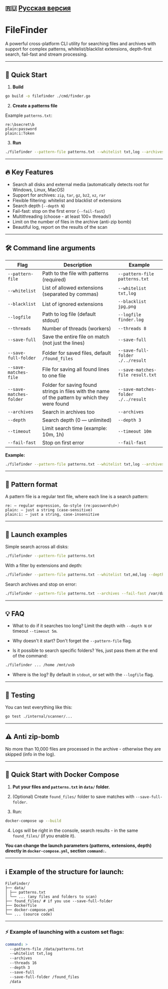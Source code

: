 ## 🇷🇺  [Русская версия](./README.md)

# FileFinder

A powerful cross-platform CLI utility for searching files and archives with support for complex patterns, whitelist/blacklist
extensions, depth-first search, fail-fast and stream processing.

---

## 🚀 Quick Start

1. **Build**
```bash
go build -o filefinder ./cmd/finder.go
```

2. **Create a patterns file**

Example `patterns.txt`:
```
re:\bsecret\b
plain:password
plain:i:Token
```

3. **Run**
```bash
./filefinder --pattern-file patterns.txt --whitelist txt,log --archives --threads 8 /var/log
```

---

## 🔥 Key Features

- Search all disks and external media (automatically detects root for Windows, Linux, MacOS)
- Support for archives: `zip`, `tar`, `gz`, `bz2`, `xz`, `rar`
- Flexible filtering: whitelist and blacklist of extensions
- Search depth (`--depth N`)
- Fail-fast: stop on the first error (`--fail-fast`)
- Multithreading (choose - at least 100+ threads!)
- Limit on the number of files in the archive (anti-zip bomb)
- Beautiful log, report on the results of the scan

---

## 🛠️ Command line arguments

| Flag | Description | Example |
|------------------------|---------------------------------------------------------------------------------------------|-------------------------------------|
| `--pattern-file` | Path to the file with patterns (required) | `--pattern-file patterns.txt` |
| `--whitelist` | List of allowed extensions (separated by commas) | `--whitelist txt,log` |
| `--blacklist` | List of ignored extensions | `--blacklist jpg,png` |
| `--logfile` | Path to log file (default stdout) | `--logfile finder.log` |
| `--threads` | Number of threads (workers) | `--threads 8` |
| `--save-full` | Save the entire file on match (not just the lines) | `--save-full` |
| `--save-full-folder` | Folder for saved files, default `/found_files` | `--save-full-folder ./../result` |
| `--save-matches-file` | File for saving all found lines to one file | `--save-matches-file result.txt` |
| `--save-matches-folder` | Folder for saving found strings in files with the name of the pattern by which they were found | `--save-matches-folder ./../result` |
| `--archives` | Search in archives too | `--archives` |
| `--depth` | Search depth (0 — unlimited) | `--depth 3` |
| `--timeout` | Limit search time (example: 10m, 1h) | `--timeout 10m` |
| `--fail-fast` | Stop on first error | `--fail-fast` |

**Example:**

```bash
./filefinder --pattern-file patterns.txt --whitelist txt,log --archives --threads 8 --depth 2 /home /mnt/flash
```

---

## 🎯 Pattern format

A pattern file is a regular text file, where each line is a search pattern:

```
re: — regular expression, Go-style (re:password\d+)
plain: — just a string (case-sensitive)
plain:i: — just a string, case-insensitive
```

---

## 📝 Launch examples

Simple search across all disks:

```bash
./filefinder --pattern-file patterns.txt
```

With a filter by extensions and depth:

```bash
./filefinder --pattern-file patterns.txt --whitelist txt,md,log --depth 2 /home/user/Documents
```

Search archives and stop on error:

```bash
./filefinder --pattern-file patterns.txt --archives --fail-fast /var/data
```

---

## 💡 FAQ

* What to do if it searches too long?
  Limit the depth with `--depth N` or timeout `--timeout 5m`.

* Why doesn't it start?
  Don't forget the `--pattern-file` flag.

* Is it possible to search specific folders?
  Yes, just pass them at the end of the command:

```bash
./filefinder ... /home /mnt/usb
```

* Where is the log?
  By default in `stdout`, or set with the `--logfile` flag.

---

## 🧪 Testing

You can test everything like this:

```bash
go test ./internal/scanner/...
```

---

## ⚠️ Anti zip-bomb

No more than 10,000 files are processed in the archive - otherwise they are skipped (info in the log).

---

## 🚀 Quick Start with Docker Compose

1. **Put your files and `patterns.txt` in `data/` folder.**
2. (Optional) Create `found_files/` folder to save matches with `--save-full-folder`.

3. Run:

```bash
docker-compose up --build
```

4. Logs will be right in the console, search results - in the same `found_files/` (if you enable it).

**You can change the launch parameters (patterns, extensions, depth) directly in `docker-compose.yml`, section `command:`.**

---

## ℹ️ Example of the structure for launch:

```
FileFinder/
├── data/
│ ├── patterns.txt
│ └── ... (any files and folders to scan)
├── found_files/ # if you use --save-full-folder
├── Dockerfile
├── docker-compose.yml
└── ... (source code)
```

---

### ⚡️ Example of launching with a custom set flags:

```yaml
command: > 
  --pattern-file /data/patterns.txt 
  --whitelist txt,log 
  --archives 
  --threads 16 
  --depth 3 
  --save-full 
  --save-full-folder /found_files 
  /data
```